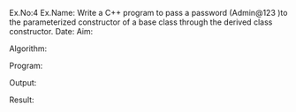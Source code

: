 Ex.No:4
Ex.Name: Write a C++ program to pass a password (Admin@123 )to the parameterized constructor of a base class through the derived class constructor.
Date:
Aim:


Algorithm:





Program:



Output:



Result:

